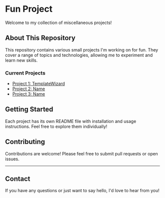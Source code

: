 # Fun Project

Welcome to my collection of miscellaneous projects!

## About This Repository

This repository contains various small projects I'm working on for fun. They cover a range of topics and technologies, allowing me to experiment and learn new skills.

### Current Projects

- [Project 1: TemplateWizard](TemplateWizard/)
- [Project 2: Name](project2/)
- [Project 3: Name](project3/)

## Getting Started

Each project has its own README file with installation and usage instructions. Feel free to explore them individually!

## Contributing

Contributions are welcome! Please feel free to submit pull requests or open issues.


---

## Contact

If you have any questions or just want to say hello, I'd love to hear from you!
